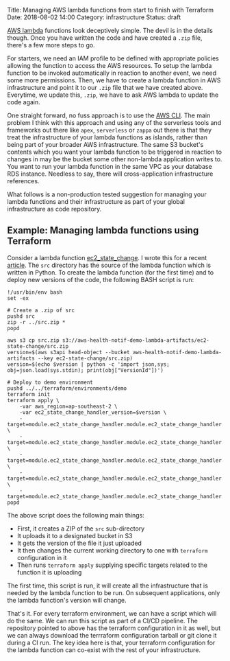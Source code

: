 Title: Managing AWS lambda functions from start to finish with Terraform
Date: 2018-08-02 14:00
Category: infrastructure
Status: draft

[AWS lambda](https://aws.amazon.com/lambda/) functions look deceptively simple. The devil is in the details though. Once you
have written the code and have created a `.zip` file, there's a few more steps to go.

For starters, we need an IAM profile to be defined with appropriate policies allowing the function to access the AWS resources. 
To setup the lambda function to be invoked automatically in reaction to another event, we need some more permissions. Then, we 
have to create a lambda function in AWS infrastructure and point it to our `.zip` file that we have created above. Everytime, we 
update this, `.zip`, we have to ask AWS lambda to update the code again. 

One straight forward, no fuss approach is to use the [AWS CLI](https://docs.aws.amazon.com/cli/latest/reference/lambda/index.html).
The main problem I think with this approach and using any of the serverless
tools and frameworks out there like `apex`, `serverless` or `zappa` out there is that they treat the infrastructure of 
your lambda functions as islands, rather than being part of your broader AWS infrastructure. The same S3 bucket's contents 
which you want your lambda function to be triggered in reaction to changes in may be the bucket some other non-lambda
application writes to. You want to run your lambda function in the same VPC as your database RDS instance. Needless to say,
there will cross-application infrastructure references. 

What follows is a non-production tested suggestion for managing your lambda functions and their infrastructure as part of
your global infrastructure as code repository.

## Example: Managing lambda functions using Terraform

Consider a lambda function [ec2_state_change](https://github.com/amitsaha/cloudwatch-event-lambda/tree/master/functions/ec2_state_change).
I wrote this for a recent [article](https://blog.codeship.com/cloudwatch-event-notifications-using-aws-lambda/). The `src` directory
has the source of the lambda function which is written in Python. To create the lambda function (for the first time) and to
deploy new versions of the code, the following BASH script is run:

```
!/usr/bin/env bash
set -ex

# Create a .zip of src
pushd src
zip -r ../src.zip *
popd

aws s3 cp src.zip s3://aws-health-notif-demo-lambda-artifacts/ec2-state-change/src.zip
version=$(aws s3api head-object --bucket aws-health-notif-demo-lambda-artifacts --key ec2-state-change/src.zip)
version=$(echo $version | python -c 'import json,sys; obj=json.load(sys.stdin); print(obj["VersionId"])')

# Deploy to demo environment
pushd ../../terraform/environments/demo
terraform init
terraform apply \
    -var aws_region=ap-southeast-2 \
    -var ec2_state_change_handler_version=$version \
    -target=module.ec2_state_change_handler.module.ec2_state_change_handler.aws_lambda_function.lambda \
    -target=module.ec2_state_change_handler.module.ec2_state_change_handler.aws_cloudwatch_event_rule.rule \
    -target=module.ec2_state_change_handler.module.ec2_state_change_handler.aws_cloudwatch_event_target.target \
    -target=module.ec2_state_change_handler.module.ec2_state_change_handler.aws_iam_role_policy.lambda_cloudwatch_logging \
    -target=module.ec2_state_change_handler.module.ec2_state_change_handler.aws_lambda_permission.cloudwatch_lambda_execution
popd

```

The above script does the following main things:

- First, it creates a ZIP of the `src` sub-directory
- It uploads it to a designated bucket in S3
- It gets the version of the file it just uploaded
- It then changes the current working directory to one with `terraform` configuration in it
- Then runs `terraform apply` supplying specific targets related to the function it is uploading


The first time, this script is run, it will create all the infrastructure that is needed by the lambda function
to be run. On subsequent applications, only the lambda function's version will change.

That's it. For every terraform environment, we can have a script which will do the same. We can run this script as part of a CI/CD
pipeline. The repository pointed to above has the terraform configuration in it as well, but we can always download the terrraform
configuration tarball or git clone it during a CI run. The key idea here is that, your terraform configuration for the lambda function
can co-exist with the rest of your infrastructure.


## 
